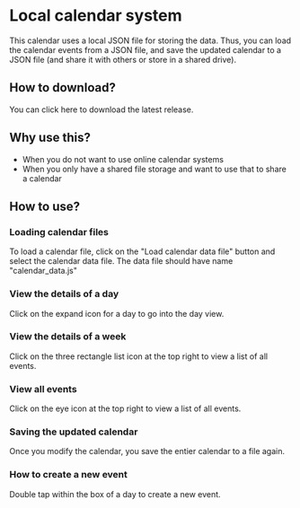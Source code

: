 # Local calendar system

This calendar uses a local JSON file for storing the data. Thus, you can load the calendar events from a JSON file, and save the updated calendar to a JSON file (and share it with others or store in a shared drive).

## How to download?

You can click here to download the latest release.

## Why use this?

- When you do not want to use online calendar systems
- When you only have a shared file storage and want to use that to share a calendar

## How to use?

### Loading calendar files

To load a calendar file, click on the "Load calendar data file" button and select the calendar data file.
The data file should have name "calendar_data.js"

### View the details of a day

Click on the expand icon for a day to go into the day view.

### View the details of a week

Click on the three rectangle list icon at the top right to view a list of all events.

### View all events

Click on the eye icon at the top right to view a list of all events.

### Saving the updated calendar

Once you modify the calendar, you save the entier calendar to a file again.

### How to create a new event

Double tap within the box of a day to create a new event.